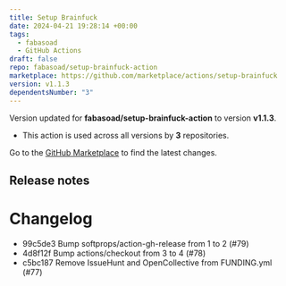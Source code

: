 ```yaml
---
title: Setup Brainfuck
date: 2024-04-21 19:28:14 +00:00
tags:
  - fabasoad
  - GitHub Actions
draft: false
repo: fabasoad/setup-brainfuck-action
marketplace: https://github.com/marketplace/actions/setup-brainfuck
version: v1.1.3
dependentsNumber: "3"
---
```



Version updated for **fabasoad/setup-brainfuck-action** to version **v1.1.3**.
- This action is used across all versions by **3** repositories.

Go to the [GitHub Marketplace](https://github.com/marketplace/actions/setup-brainfuck) to find the latest changes.

## Release notes

# Changelog

- 99c5de3 Bump softprops/action-gh-release from 1 to 2 (#79)
- 4d8f12f Bump actions/checkout from 3 to 4 (#78)
- c5bc187 Remove IssueHunt and OpenCollective from FUNDING.yml (#77)

